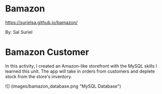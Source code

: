 # Bamazon

https://surielsa.github.io/bamazon/

By: Sal Suriel

# Bamazon Customer

In this activity, I created an Amazon-like storefront with the MySQL skills I learned this unit. 
The app will take in orders from customers and deplete stock from the store's inventory. 


![] (images/bamazon_database.png "MySQL Database")